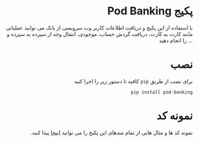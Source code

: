 <div dir="rtl">

# پکیج Pod Banking

با استفاده از این پکیج و دریافت اطلاعات کاربر وب سرویسی از بانک می توانید عملیاتی مانند کارت به کارت، دریافت گردش حساب، موجودی، انتقال وجه از سپرده به سپرده و ... را انجام دهید

# نصب

برای نصب از طریق `pip` کافیه تا دستور زیر را اجرا کنید
```
pip install pod-banking
```


# نمونه کد

نمونه کد ها و مثال هایی از تمام متدهای این پکیج را می توانید 
[اینجا](examples)
پیدا کنید.

</div>